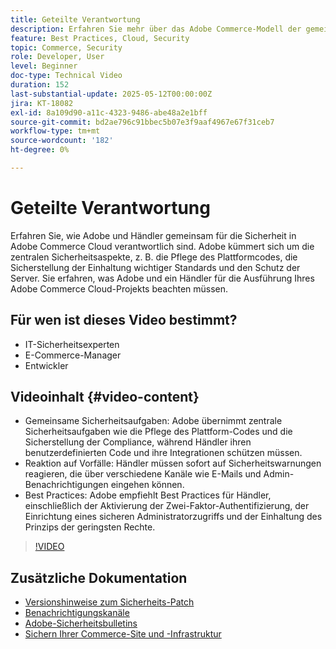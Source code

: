 ```yaml
---
title: Geteilte Verantwortung
description: Erfahren Sie mehr über das Adobe Commerce-Modell der gemeinsamen Verantwortung für Sicherheit und Betrieb. Entdecken Sie die wichtigsten Rollen für Adobe und Händler.
feature: Best Practices, Cloud, Security
topic: Commerce, Security
role: Developer, User
level: Beginner
doc-type: Technical Video
duration: 152
last-substantial-update: 2025-05-12T00:00:00Z
jira: KT-18082
exl-id: 8a109d90-a11c-4323-9486-abe48a2e1bff
source-git-commit: bd2ae796c91bbec5b07e3f9aaf4967e67f31ceb7
workflow-type: tm+mt
source-wordcount: '182'
ht-degree: 0%

---
```


# Geteilte Verantwortung

Erfahren Sie, wie Adobe und Händler gemeinsam für die Sicherheit in Adobe Commerce Cloud verantwortlich sind. Adobe kümmert sich um die zentralen Sicherheitsaspekte, z. B. die Pflege des Plattformcodes, die Sicherstellung der Einhaltung wichtiger Standards und den Schutz der Server. Sie erfahren, was Adobe und ein Händler für die Ausführung Ihres Adobe Commerce Cloud-Projekts beachten müssen.

## Für wen ist dieses Video bestimmt?

* IT-Sicherheitsexperten
* E-Commerce-Manager
* Entwickler

## Videoinhalt {#video-content}

* Gemeinsame Sicherheitsaufgaben: Adobe übernimmt zentrale Sicherheitsaufgaben wie die Pflege des Plattform-Codes und die Sicherstellung der Compliance, während Händler ihren benutzerdefinierten Code und ihre Integrationen schützen müssen.
* Reaktion auf Vorfälle: Händler müssen sofort auf Sicherheitswarnungen reagieren, die über verschiedene Kanäle wie E-Mails und Admin-Benachrichtigungen eingehen können.
* Best Practices: Adobe empfiehlt Best Practices für Händler, einschließlich der Aktivierung der Zwei-Faktor-Authentifizierung, der Einrichtung eines sicheren Administratorzugriffs und der Einhaltung des Prinzips der geringsten Rechte.

>[!VIDEO](https://video.tv.adobe.com/v/3458392/?learn=on&enablevpops)

## Zusätzliche Dokumentation

* [Versionshinweise zum Sicherheits-Patch](https://experienceleague.adobe.com/de/docs/commerce-operations/release/notes/security-patches/overview)
* [Benachrichtigungskanäle](https://business.adobe.com/blog/introducing-enhanced-security-patch-deployment-and-communications-in-adobe-commerce#proactive-communication--keeping-customers-informed)
* [Adobe-Sicherheitsbulletins](https://helpx.adobe.com/search.html?q=security%2520updates%2520commerce&context=https%253A%252F%252Fhelpx.adobe.com%252Fsupport.html)
* [Sichern Ihrer Commerce-Site und -Infrastruktur](https://experienceleague.adobe.com/de/docs/commerce-operations/implementation-playbook/best-practices/launch/security-best-practices)
